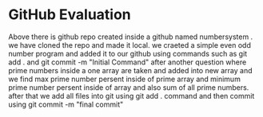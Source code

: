 <h1>GitHub Evaluation</h1>
<p>Above there is github repo created inside a github named numbersystem . we have cloned the repo and made it local. we craeted a simple even odd number program and added it to our github using commands such as git add . and git commit -m "Initial Command" after another question where prime numbers inside a one array are taken and added into new array and we find max prime number persent inside of prime array and minimum prime number persent inside of array and also  sum of all prime numbers. after that we add all files into git using git add . command and then commit using git commit -m "final commit"</p>